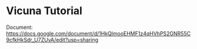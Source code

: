 Vicuna Tutorial
===============

Document:
https://docs.google.com/document/d/1HkQlmooEHMF1z4qHVhPS2GNR55C9cfkHkSdr_U7ZUvA/edit?usp=sharing

